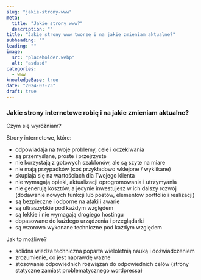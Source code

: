 ```yaml
---
slug: "jakie-strony-www"
meta:
  title: "Jakie strony www?"
  description: ""
title: "Jakie strony www tworzę i na jakie zmieniam aktualne?"
subheading: ""
leading: ""
image:
  src: "placeholder.webp"
  alt: "asdasd"
categories:
  - www
knowledgeBase: true
date: "2024-07-23"
draft: true
---
```


### Jakie strony internetowe robię i na jakie zmieniam aktualne?

Czym się wyróżniam?

Strony internetowe, które:

- odpowiadaja na twoje problemy, cele i oczekiwania
- są przemyślane, proste i przejrzyste
- nie korzystają z gotowych szablonów, ale są szyte na miare
- nie mają przypadków (coś przykładowo wklejone / wyklikane)
- skupiaja się na wartościach dla Twojego klienta
- nie wymagają opieki, aktualizacji oprogromowania i utrzymyania
- nie generują kosztów, a jedynie inwestujesz w ich dalszy rozwój (dodawanie nowych funkcji lub postów, elementów portfolio i realizacji)
- są bezpieczne i odporne na ataki i awarie
- są ultraszybkie pod każdym względem
- są lekkie i nie wymagają drogiego hostingu
- dopasowane do każdego urządzenia i przeglądarki
- są wzorowo wykonane techniczne pod każdym względem

Jak to możliwe?

- solidna wiedza techniczna poparta wieloletnią nauką i doświadczeniem
- zrozumienie, co jest naprawdę wazne
- stosowanie odpowiednich rozwiązań do odpowiednich celów (strony statyczne zamiast problematycznego wordpressa)
